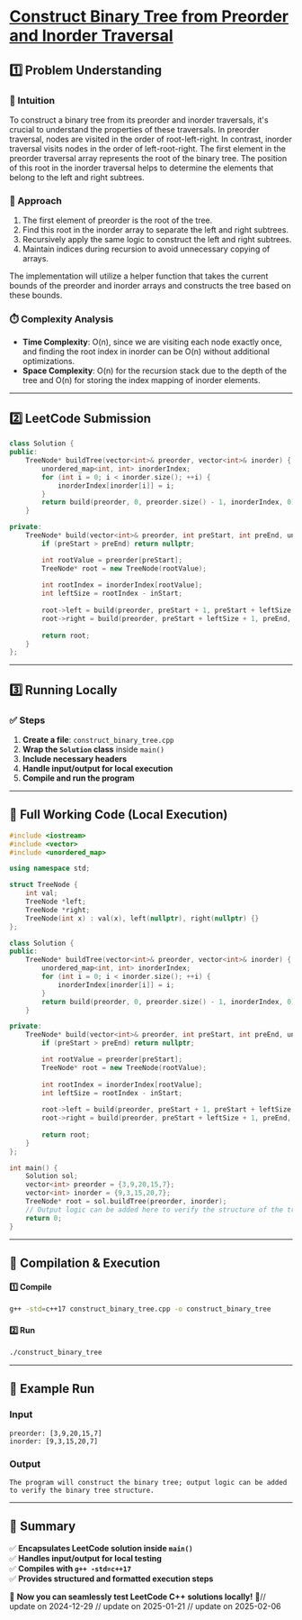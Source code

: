 # **[Construct Binary Tree from Preorder and Inorder Traversal](https://leetcode.com/problems/construct-binary-tree-from-preorder-and-inorder-traversal/description/)**  

## **1️⃣ Problem Understanding**  
### **📌 Intuition**  
To construct a binary tree from its preorder and inorder traversals, it's crucial to understand the properties of these traversals. In preorder traversal, nodes are visited in the order of root-left-right. In contrast, inorder traversal visits nodes in the order of left-root-right. The first element in the preorder traversal array represents the root of the binary tree. The position of this root in the inorder traversal helps to determine the elements that belong to the left and right subtrees.

### **🚀 Approach**  
1. The first element of preorder is the root of the tree.
2. Find this root in the inorder array to separate the left and right subtrees.
3. Recursively apply the same logic to construct the left and right subtrees.
4. Maintain indices during recursion to avoid unnecessary copying of arrays.
  
The implementation will utilize a helper function that takes the current bounds of the preorder and inorder arrays and constructs the tree based on these bounds.

### **⏱️ Complexity Analysis**  
- **Time Complexity**: O(n), since we are visiting each node exactly once, and finding the root index in inorder can be O(n) without additional optimizations.
- **Space Complexity**: O(n) for the recursion stack due to the depth of the tree and O(n) for storing the index mapping of inorder elements.

---  

## **2️⃣ LeetCode Submission**  
```cpp
class Solution {
public:
    TreeNode* buildTree(vector<int>& preorder, vector<int>& inorder) {
        unordered_map<int, int> inorderIndex; 
        for (int i = 0; i < inorder.size(); ++i) {
            inorderIndex[inorder[i]] = i; 
        }
        return build(preorder, 0, preorder.size() - 1, inorderIndex, 0);
    }

private:
    TreeNode* build(vector<int>& preorder, int preStart, int preEnd, unordered_map<int, int>& inorderIndex, int inStart) {
        if (preStart > preEnd) return nullptr; 

        int rootValue = preorder[preStart];
        TreeNode* root = new TreeNode(rootValue);
        
        int rootIndex = inorderIndex[rootValue];
        int leftSize = rootIndex - inStart; 
        
        root->left = build(preorder, preStart + 1, preStart + leftSize, inorderIndex, inStart);
        root->right = build(preorder, preStart + leftSize + 1, preEnd, inorderIndex, rootIndex + 1);
        
        return root;
    }
};
```  

---  

## **3️⃣ Running Locally**  
### **✅ Steps**  
1. **Create a file**: `construct_binary_tree.cpp`  
2. **Wrap the `Solution` class** inside `main()`  
3. **Include necessary headers**  
4. **Handle input/output for local execution**  
5. **Compile and run the program**  

---  

## **📝 Full Working Code (Local Execution)**  
```cpp
#include <iostream>
#include <vector>
#include <unordered_map>

using namespace std;

struct TreeNode {
    int val;
    TreeNode *left;
    TreeNode *right;
    TreeNode(int x) : val(x), left(nullptr), right(nullptr) {}
};

class Solution {
public:
    TreeNode* buildTree(vector<int>& preorder, vector<int>& inorder) {
        unordered_map<int, int> inorderIndex; 
        for (int i = 0; i < inorder.size(); ++i) {
            inorderIndex[inorder[i]] = i; 
        }
        return build(preorder, 0, preorder.size() - 1, inorderIndex, 0);
    }

private:
    TreeNode* build(vector<int>& preorder, int preStart, int preEnd, unordered_map<int, int>& inorderIndex, int inStart) {
        if (preStart > preEnd) return nullptr; 

        int rootValue = preorder[preStart];
        TreeNode* root = new TreeNode(rootValue);
        
        int rootIndex = inorderIndex[rootValue];
        int leftSize = rootIndex - inStart; 
        
        root->left = build(preorder, preStart + 1, preStart + leftSize, inorderIndex, inStart);
        root->right = build(preorder, preStart + leftSize + 1, preEnd, inorderIndex, rootIndex + 1);
        
        return root;
    }
};

int main() {
    Solution sol;
    vector<int> preorder = {3,9,20,15,7};
    vector<int> inorder = {9,3,15,20,7};
    TreeNode* root = sol.buildTree(preorder, inorder);
    // Output logic can be added here to verify the structure of the tree if needed.
    return 0;
}
```  

---  

## **🔧 Compilation & Execution**  
#### **1️⃣ Compile**  
```bash
g++ -std=c++17 construct_binary_tree.cpp -o construct_binary_tree
```  

#### **2️⃣ Run**  
```bash
./construct_binary_tree
```  

---  

## **🎯 Example Run**  
### **Input**  
```
preorder: [3,9,20,15,7]
inorder: [9,3,15,20,7]
```  
### **Output**  
```
The program will construct the binary tree; output logic can be added to verify the binary tree structure.
```  

---  

## **📌 Summary**  
✅ **Encapsulates LeetCode solution inside `main()`**  
✅ **Handles input/output for local testing**  
✅ **Compiles with `g++ -std=c++17`**  
✅ **Provides structured and formatted execution steps**  

🚀 **Now you can seamlessly test LeetCode C++ solutions locally!** 🚀// update on 2024-12-29
// update on 2025-01-21
// update on 2025-02-06
